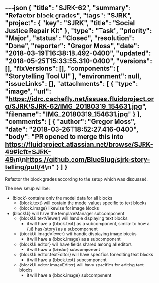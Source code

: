 ---json
{
  "title": "SJRK-62",
  "summary": "Refactor block grades",
  "tags": "SJRK",
  "project": {
    "key": "SJRK",
    "title": "Social Justice Repair Kit"
  },
  "type": "Task",
  "priority": "Major",
  "status": "Closed",
  "resolution": "Done",
  "reporter": "Gregor Moss",
  "date": "2018-03-19T16:38:18.492-0400",
  "updated": "2018-05-25T15:33:55.310-0400",
  "versions": [],
  "fixVersions": [],
  "components": [
    "Storytelling Tool UI"
  ],
  "environment": null,
  "issueLinks": [],
  "attachments": [
    {
      "type": "image",
      "url": "https://idrc.cachefly.net/issues.fluidproject.org/SJRK/SJRK-62/IMG_20180319_154631.jpg",
      "filename": "IMG_20180319_154631.jpg"
    }
  ],
  "comments": [
    {
      "author": "Gregor Moss",
      "date": "2018-03-26T18:52:27.416-0400",
      "body": "PR opened to merge this into <https://fluidproject.atlassian.net/browse/SJRK-49#icft=SJRK-49>\n\n<https://github.com/BlueSlug/sjrk-story-telling/pull/4>\n"
    }
  ]
}
---
Refactor the block grades according to the setup which was discussed.

The new setup will be:

* {block} contains only the model data for all blocks
  * {block.text} will contain the model values specific to text blocks
  * {block.image} likewise for image blocks
* {blockUi} will have the templateManager subcomponent
  * {blockUi.textViewer} will handle displaying text blocks
    * it will have a {block.text} as a subcomponent, similar to how a {ui} has {story} as a subcomponent
  * {blockUi.imageViewer} will handle displaying image blocks
    * it will have a {block.image} as a subcomponent
  * {blockUi.editor} will have fields shared among all editors
    * it will have a {binder} subcomponent
  * {blockUi.editor.textEditor} will have specifics for editing text blocks
    * it will have a {block.text} subcomponent
  * {blockUi.editor.imageEditor} will have specifics for editing text blocks
    * it will have a {block.image} subcomponent

        